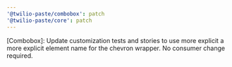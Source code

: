 ```yaml
---
'@twilio-paste/combobox': patch
'@twilio-paste/core': patch
---
```


[Combobox]: Update customization tests and stories to use more explicit a more explicit element name for the chevron wrapper. No consumer change required.
